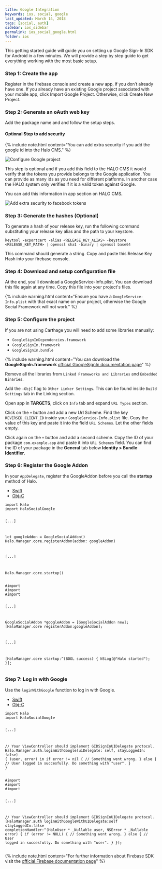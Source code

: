 ```yaml
---
title: Google Integration
keywords: ios, social, google
last_updated: March 14, 2018
tags: [social, auth]
sidebar: ios_sidebar
permalink: ios_social_google.html
folder: ios
---
```


This getting started guide will guide you on setting up Google Sign-In SDK for Android in a few minutes. We will provide a step by step guide to get everything working with the most basic setup.

### Step 1: Create the app

Register in the firebase console and create a new app, if you don’t already have one. If you already have an existing Google project associated with your mobile app, click Import Google Project. Otherwise, click Create New Project.

### Step 2: Generate an oAuth web key

Add the package name and and follow the setup steps.

#### Optional Step to add security

{% include note.html content="You can add extra security if you add the google id into the Halo CMS." %}

![Configure Google project](./images/google-console.png)

This step is optional and if you add this field to the HALO CMS it would verify that the tokens you provide belongs to the Google application. You can provide as many ids as you need for different platforms. In another case the HALO system only verifies if it is a valid token against Google.

You can add this information in app section on HALO CMS.

![Add extra security to facebook tokens](./images/halo-cms-secure-social.png)

### Step 3: Generate the hashes (Optional)

To generate a hash of your release key, run the following command substituting your release key alias and the path to your keystore.

```
keytool -exportcert -alias <RELEASE_KEY_ALIAS> -keystore <RELEASE_KEY_PATH> | openssl sha1 -binary | openssl base64
```
This command should generate a string. Copy and paste this Release Key Hash into your firebase console.

### Step 4: Download and setup configuration file

At the end, you'll download a GoogleService-Info.plist. You can download this file again at any time. Copy this file into your project's files.

{% include warning.html content="Ensure you have a ```GoogleService-Info.plist``` with that exact name on your project, otherwise the Google Social Framework will not work." %}

### Step 5: Configure the project

If you are not using Carthage you will need to add some libraries manually:

- ```GoogleSignInDependencies.framework```
- ```GoogleSignIn.framework```
- ```GoogleSignIn.bundle```

{% include warning.html content="You can download the **GoogleSignIn.framework** [official GoogleSignIn documentation page](https://developers.google.com/identity/sign-in/ios/start-integrating)" %}

Remove all the libraries from ```Linked Frameworks and Libraries``` and ```Embedded Binaries```.

Add the ```-ObjC``` flag to ```Other Linker Settings```. This can be found inside ```Build Settings``` tab in the Linking section.

Open app in **TARGETS**, click on ```Info``` tab and expand ```URL Types``` section.

Click on the ```+``` button and add a new Url Scheme. Find the key ```REVERSED_CLIENT_ID``` inside your ```GoogleService-Info.plist``` file. Copy the value of this key and paste it into the field ```URL Schemes```. Let the other fields empty.

Click again on the ```+``` button and add a second scheme. Copy the ID of your package ```com.example.app``` and paste it into ```URL Schemes``` field. You can find the ID of your package in the **General** tab below **Identity > Bundle Identifier**.

### Step 6: Register the Google Addon

In your ```AppDelegate```, register the GoogleAddon before you call the **startup** method of Halo.

<ul class="nav nav-tabs">
  <li role="presentation" class="active"><a href="#swift-1" data-toggle="tab">Swift</a></li>
  <li role="presentation"><a href="#objc-1" data-toggle="tab">Obj-C</a></li>
</ul>

<div class="tab-content">
  <div id="swift-1" class="tab-pane fade in active">
    <pre><code class="swift">import Halo
import HaloSocialGoogle

[...]

let googleAddon = GoogleSocialAddon()
Halo.Manager.core.registerAddon(addon: googleAddon)

[...]

Halo.Manager.core.startup()</code></pre>
  </div>
  <div id="objc-1" class="tab-pane fade">
    <pre><code class="objective-c">#import <Halo/Halo-Swift.h>
#import <HaloObjC/HaloObjC-Swift.h>
#import <HaloSocialGoogle/HaloSocialGoogle.h>

[...]

GoogleSocialAddon *googleAddon = [GoogleSocialAddon new];
[HaloManager.core registerAddon:googleAddon];

[...]

[HaloManager.core startup:^(BOOL success) {
  NSLog(@"Halo started");
}];</code></pre>
  </div>
</div>


### Step 7: Log in with Google

Use the ```loginWithGoogle``` function to log in with Google. 

<ul class="nav nav-tabs">
  <li role="presentation" class="active"><a href="#swift-2" data-toggle="tab">Swift</a></li>
  <li role="presentation"><a href="#objc-2" data-toggle="tab">Obj-C</a></li>
</ul>

<div class="tab-content">
  <div id="swift-2" class="tab-pane fade in active">
    <pre><code class="swift">import Halo
import HaloSocialGoogle

[...]

// Your ViewController should implement GIDSignInUIDelegate protocol.
Halo.Manager.auth.loginWithGoogle(uiDelegate: self, stayLoggedIn: false) { (user, error) in
  if error != nil {
    // Something went wrong.
  } else {
    // User logged in succesfully. Do something with "user".
  }
}</code></pre>
  </div>
  <div id="objc-2" class="tab-pane fade">
    <pre><code class="objective-c">#import <Halo/Halo-Swift.h>
#import <HaloObjC/HaloObjC-Swift.h>
#import <HaloSocialGoogle/HaloSocialGoogle.h>

[...]

// Your ViewController should implement GIDSignInUIDelegate protocol.
[HaloManager.auth loginWithGoogleWithUIDelegate:self stayLoggedIn:false completionHandler:^(HaloUser * _Nullable user, NSError * _Nullable error) {
  if (error != NULL) {
    // Something went wrong.
  } else {
    // User logged in succesfully. Do something with "user".
  }
}];</code></pre>
  </div>
</div>

{% include note.html content="For further information about Firebase SDK visit the [official Firebase documentation page](https://firebase.google.com/docs/ios/setup)" %}